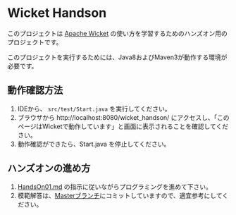 Wicket Handson
==============

このプロジェクトは [Apache Wicket](http://wicket.apache.org/) の使い方を学習するためのハンズオン用のプロジェクトです。

このプロジェクトを実行するためには、Java8およびMaven3が動作する環境が必要です。

## 動作確認方法

1. IDEから、 `src/test/Start.java` を実行してください。
1. ブラウザから http://localhost:8080/wicket_handson/ にアクセスし、「このページはWicketで動作しています」と画面に表示されることを確認してください。
1. 動作確認ができたら、Start.java を停止してください。

## ハンズオンの進め方

1. [HandsOn01.md](./doc/HandsOn01.md) の指示に従いながらプログラミングを進めて下さい。
1. 模範解答は、[Masterブランチ](https://github.com/gishi-yama/wicket_handson/)にコミットしていますので、適宜参考にしてください。

